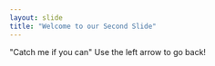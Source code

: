 ```yaml
---
layout: slide
title: "Welcome to our Second Slide"
---
```

"Catch me if you can"
Use the left arrow to go back!